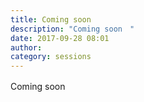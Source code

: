 ```yaml
---
title: Coming soon　
description: "Coming soon　"
date: 2017-09-28 08:01
author: 
category: sessions
---
```

Coming soon　